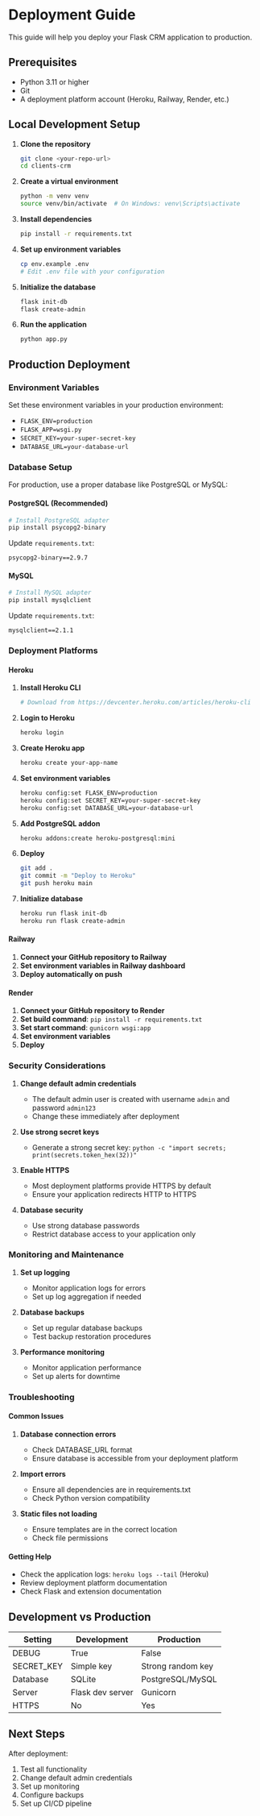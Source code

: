 # Deployment Guide

This guide will help you deploy your Flask CRM application to production.

## Prerequisites

- Python 3.11 or higher
- Git
- A deployment platform account (Heroku, Railway, Render, etc.)

## Local Development Setup

1. **Clone the repository**
   ```bash
   git clone <your-repo-url>
   cd clients-crm
   ```

2. **Create a virtual environment**
   ```bash
   python -m venv venv
   source venv/bin/activate  # On Windows: venv\Scripts\activate
   ```

3. **Install dependencies**
   ```bash
   pip install -r requirements.txt
   ```

4. **Set up environment variables**
   ```bash
   cp env.example .env
   # Edit .env file with your configuration
   ```

5. **Initialize the database**
   ```bash
   flask init-db
   flask create-admin
   ```

6. **Run the application**
   ```bash
   python app.py
   ```

## Production Deployment

### Environment Variables

Set these environment variables in your production environment:

- `FLASK_ENV=production`
- `FLASK_APP=wsgi.py`
- `SECRET_KEY=your-super-secret-key`
- `DATABASE_URL=your-database-url`

### Database Setup

For production, use a proper database like PostgreSQL or MySQL:

#### PostgreSQL (Recommended)
```bash
# Install PostgreSQL adapter
pip install psycopg2-binary
```

Update `requirements.txt`:
```
psycopg2-binary==2.9.7
```

#### MySQL
```bash
# Install MySQL adapter
pip install mysqlclient
```

Update `requirements.txt`:
```
mysqlclient==2.1.1
```

### Deployment Platforms

#### Heroku

1. **Install Heroku CLI**
   ```bash
   # Download from https://devcenter.heroku.com/articles/heroku-cli
   ```

2. **Login to Heroku**
   ```bash
   heroku login
   ```

3. **Create Heroku app**
   ```bash
   heroku create your-app-name
   ```

4. **Set environment variables**
   ```bash
   heroku config:set FLASK_ENV=production
   heroku config:set SECRET_KEY=your-super-secret-key
   heroku config:set DATABASE_URL=your-database-url
   ```

5. **Add PostgreSQL addon**
   ```bash
   heroku addons:create heroku-postgresql:mini
   ```

6. **Deploy**
   ```bash
   git add .
   git commit -m "Deploy to Heroku"
   git push heroku main
   ```

7. **Initialize database**
   ```bash
   heroku run flask init-db
   heroku run flask create-admin
   ```

#### Railway

1. **Connect your GitHub repository to Railway**
2. **Set environment variables in Railway dashboard**
3. **Deploy automatically on push**

#### Render

1. **Connect your GitHub repository to Render**
2. **Set build command**: `pip install -r requirements.txt`
3. **Set start command**: `gunicorn wsgi:app`
4. **Set environment variables**
5. **Deploy**

### Security Considerations

1. **Change default admin credentials**
   - The default admin user is created with username `admin` and password `admin123`
   - Change these immediately after deployment

2. **Use strong secret keys**
   - Generate a strong secret key: `python -c "import secrets; print(secrets.token_hex(32))"`

3. **Enable HTTPS**
   - Most deployment platforms provide HTTPS by default
   - Ensure your application redirects HTTP to HTTPS

4. **Database security**
   - Use strong database passwords
   - Restrict database access to your application only

### Monitoring and Maintenance

1. **Set up logging**
   - Monitor application logs for errors
   - Set up log aggregation if needed

2. **Database backups**
   - Set up regular database backups
   - Test backup restoration procedures

3. **Performance monitoring**
   - Monitor application performance
   - Set up alerts for downtime

### Troubleshooting

#### Common Issues

1. **Database connection errors**
   - Check DATABASE_URL format
   - Ensure database is accessible from your deployment platform

2. **Import errors**
   - Ensure all dependencies are in requirements.txt
   - Check Python version compatibility

3. **Static files not loading**
   - Ensure templates are in the correct location
   - Check file permissions

#### Getting Help

- Check the application logs: `heroku logs --tail` (Heroku)
- Review deployment platform documentation
- Check Flask and extension documentation

## Development vs Production

| Setting | Development | Production |
|---------|-------------|------------|
| DEBUG | True | False |
| SECRET_KEY | Simple key | Strong random key |
| Database | SQLite | PostgreSQL/MySQL |
| Server | Flask dev server | Gunicorn |
| HTTPS | No | Yes |

## Next Steps

After deployment:

1. Test all functionality
2. Change default admin credentials
3. Set up monitoring
4. Configure backups
5. Set up CI/CD pipeline 